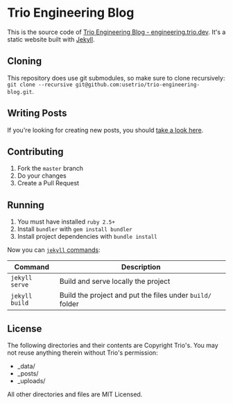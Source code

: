 # Trio Engineering Blog
This is the source code of [Trio Engineering Blog - engineering.trio.dev](https://engineering.trio.dev). It's a static website built with [Jekyll](http://jekyllrb.com/).

## Cloning
This repository does use git submodules, so make sure to clone recursively: `git clone --recursive git@github.com:usetrio/trio-engineering-blog.git`.

## Writing Posts
If you're looking for creating new posts, you should [take a look here](https://github.com/usetrio/trio-engineering-blog-posts).

## Contributing
1. Fork the `master` branch
2. Do your changes
3. Create a Pull Request

## Running
1. You must have installed `ruby 2.5+`
2. Install `bundler` with `gem install bundler`
3. Install project dependencies with `bundle install`

Now you can [`jekyll` commands](https://jekyllrb.com/docs/usage/):

| Command        | Description                                               |
| -------------- | --------------------------------------------------------- |
| `jekyll serve` | Build and serve locally the project                       |
| `jekyll build` | Build the project and put the files under `build/` folder |

## License
The following directories and their contents are Copyright Trio's. You may not reuse anything therein without Trio's permission:

* _data/
* _posts/
* _uploads/

All other directories and files are MIT Licensed.